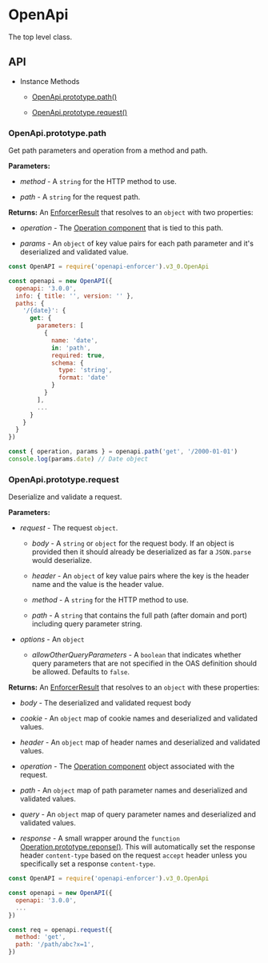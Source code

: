 # OpenApi

The top level class.

## API

- Instance Methods

  - [OpenApi.prototype.path()](#openapiprototypepath)

  - [OpenApi.prototype.request()](#openapiprototyperequest)

### OpenApi.prototype.path

Get path parameters and operation from a method and path.

**Parameters:**

- *method* - A `string` for the HTTP method to use.

- *path* - A `string` for the request path.

**Returns:** An [EnforcerResult](../enforcer-result.md) that resolves to an `object` with two properties:

- *operation* - The [Operation component](./operation.md) that is tied to this path.

- *params* - An `object` of key value pairs for each path parameter and it's deserialized and validated value.

```js
const OpenAPI = require('openapi-enforcer').v3_0.OpenApi

const openapi = new OpenAPI({
  openapi: '3.0.0',
  info: { title: '', version: '' },
  paths: {
    '/{date}': {
      get: {
        parameters: [
          {
            name: 'date',
            in: 'path',
            required: true,
            schema: {
              type: 'string',
              format: 'date'
            }
          }
        ],
        ...
      }
    }
  }
})

const { operation, params } = openapi.path('get', '/2000-01-01')
console.log(params.date) // Date object
```

### OpenApi.prototype.request

Deserialize and validate a request.

**Parameters:**

- *request* - The request `object`.

  - *body* - A `string` or `object` for the request body. If an object is provided then it should already be deserialized as far a `JSON.parse` would deserialize.

  - *header* - An `object` of key value pairs where the key is the header name and the value is the header value.

  - *method* - A `string` for the HTTP method to use.

  - *path* - A `string` that contains the full path (after domain and port) including query parameter string.

- *options* - An `object`

  - *allowOtherQueryParameters* - A `boolean` that indicates whether query parameters that are not specified in the OAS definition should be allowed. Defaults to `false`.

**Returns:** An [EnforcerResult](../enforcer-result.md) that resolves to an `object` with these properties:

- *body* - The deserialized and validated request body

- *cookie* - An `object` map of cookie names and deserialized and validated values. 

- *header* - An `object` map of header names and deserialized and validated values.

- *operation* - The [Operation component](./operation.md) object associated with the request.

- *path* - An `object` map of path parameter names and deserialized and validated values.

- *query* - An `object` map of query parameter names and deserialized and validated values.

- *response* - A small wrapper around the `function` [Operation.prototype.reponse()](./operation.md#operationprototyperesponse). This will automatically set the response header `content-type` based on the request `accept` header unless you specifically set a response `content-type`.

```js
const OpenAPI = require('openapi-enforcer').v3_0.OpenApi

const openapi = new OpenAPI({
  openapi: '3.0.0',
  ... 
})

const req = openapi.request({
  method: 'get',
  path: '/path/abc?x=1',
})
```
